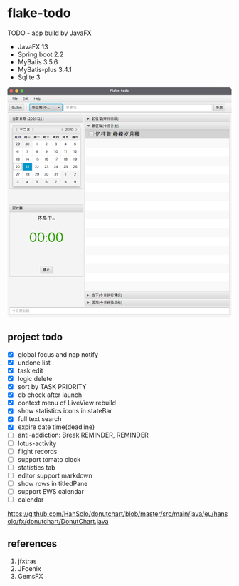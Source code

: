 # flake-todo

TODO - app build by JavaFX

- JavaFX 13
- Spring boot 2.2
- MyBatis 3.5.6
- MyBatis-plus 3.4.1
- Sqlite 3

![中文界面展示](docs/images/perview.png)

## project todo

- [x] global focus and nap notify
- [x] undone list
- [x] task edit
- [x] logic delete
- [x] sort by TASK PRIORITY
- [x] db check after launch
- [x] context menu of LiveView rebuild
- [x] show statistics icons in stateBar
- [x] full text search
- [x] expire date time(deadline)
- [ ] anti-addiction: Break REMINDER, REMINDER
- [ ] lotus-activity
- [ ] flight records
- [ ] support tomato clock
- [ ] statistics tab
- [ ] editor support markdown
- [ ] show rows in titledPane
- [ ] support EWS calendar
- [ ] calendar

https://github.com/HanSolo/donutchart/blob/master/src/main/java/eu/hansolo/fx/donutchart/DonutChart.java

## references

1. jfxtras
2. JFoenix
3. GemsFX